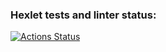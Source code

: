 ### Hexlet tests and linter status:
[![Actions Status](https://github.com/exerusik/java-project-71/workflows/hexlet-check/badge.svg)](https://github.com/exerusik/java-project-71/actions)
